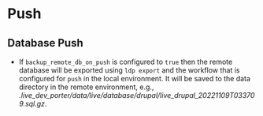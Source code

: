 # Push

## Database Push

* If `backup_remote_db_on_push` is configured to `true` then the remote database will be exported using `ldp export` and the workflow that is configured for `push` in the local environment. It will be saved to the data directory in the remote environment, e.g., _.live_dev_porter/data/live/database/drupal/live_drupal_20221109T033709.sql.gz_.
